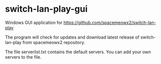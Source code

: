 # switch-lan-play-gui

Windows GUI application for https://github.com/spacemeowx2/switch-lan-play

The program will check for updates and download latest release of switch-lan-play from spacemeowx2 repository.

The file serverlist.txt contains the default servers. You can add your own servers to the file.
